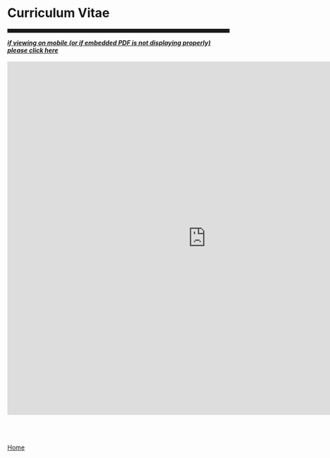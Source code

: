 <body>
		
<div class="container">
<div class="blurb">
<h1>Curriculum Vitae</h1>

<hr style="height:9px;color:#84949B">
<a href="https://kellyjwallace.github.io/images/Kelly_Wallace_curriculum_vita_2022.pdf"><i><b>if viewing on mobile (or if embedded PDF is not displaying properly) please click here </b></i></a><br><br>
<embed src="https://kellyjwallace.github.io/images/Kelly_Wallace_curriculum_vita_2022.pdf" width="900px" height="800px" />


	

<br><br>	
<a href="../">Home</a>
